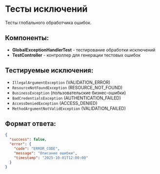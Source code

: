 # Тесты исключений

Тесты глобального обработчика ошибок.

## Компоненты:
- **GlobalExceptionHandlerTest** - тестирование обработки исключений
- **TestController** - контроллер для генерации тестовых ошибок

## Тестируемые исключения:
- `IllegalArgumentException` (VALIDATION_ERROR)
- `ResourceNotFoundException` (RESOURCE_NOT_FOUND)
- `BusinessException` (пользовательские бизнес-ошибки)
- `BadCredentialsException` (AUTHENTICATION_FAILED)
- `AccessDeniedException` (ACCESS_DENIED)
- `MethodArgumentNotValidException` (VALIDATION_FAILED)

## Формат ответа:
```json
{
  "success": false,
  "error": {
    "code": "ERROR_CODE",
    "message": "Описание ошибки",
    "timestamp": "2025-10-01T12:00:00"
  }
}
```
